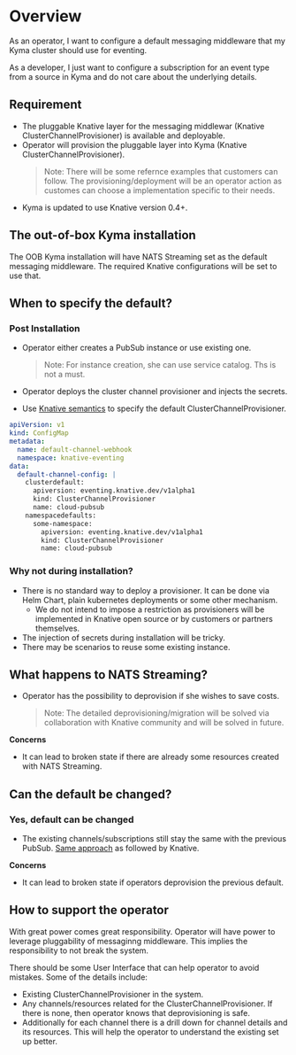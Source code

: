 # Overview

As an operator, I want to configure a default messaging middleware that my Kyma cluster should use for eventing.

As a developer, I just want to configure a subscription for an event type from a source in Kyma and do not care about the underlying details.

## Requirement

* The pluggable Knative layer for the messaging middlewar (Knative ClusterChannelProvisioner) is available and deployable.
* Operator will provision the pluggable layer into Kyma (Knative ClusterChannelProvisioner).
  > Note: There will be some refernce examples that customers can follow. The provisioning/deployment will be an operator action as customes can choose a implementation specific to their needs.
* Kyma is updated to use Knative version 0.4+.

## The out-of-box Kyma installation

The OOB Kyma installation will have NATS Streaming set as the default messaging middleware. The required Knative configurations will be set to use that.

## When to specify the default?

### Post Installation

* Operator either creates a PubSub instance or use existing one.

  >Note: For instance creation, she can use service catalog. Ths is not a must.

* Operator deploys the cluster channel provisioner and injects the secrets.

* Use [Knative semantics](https://github.com/knative/docs/blob/master/eventing/channels/default-channels.md#setting-the-default-channel-configuration) to specify the default ClusterChannelProvisioner.

```yaml
apiVersion: v1
kind: ConfigMap
metadata:
  name: default-channel-webhook
  namespace: knative-eventing
data:
  default-channel-config: |
    clusterdefault:
      apiversion: eventing.knative.dev/v1alpha1
      kind: ClusterChannelProvisioner
      name: cloud-pubsub
    namespacedefaults:
      some-namespace:
        apiversion: eventing.knative.dev/v1alpha1
        kind: ClusterChannelProvisioner
        name: cloud-pubsub
```

### Why not during installation?

* There is no standard way to deploy a provisioner. It can be done via Helm Chart, plain kubernetes deployments or some other mechanism. 
  * We do not intend to impose a restriction as provisioners will be implemented in Knative open source or by customers or partners themselves.
* The injection of secrets during installation will be tricky.
* There may be scenarios to reuse some existing instance.

## What happens to NATS Streaming?

* Operator has the possibility to deprovision if she wishes to save costs. 
  >Note: The detailed deprovisioning/migration will be solved via collaboration with Knative community and will be solved in future.

**Concerns**

* It can lead to broken state if there are already some resources created with NATS Streaming.

## Can the default be changed?

### Yes, default can be changed

* The existing channels/subscriptions still stay the same with the previous PubSub. [Same approach](https://github.com/knative/docs/blob/master/eventing/channels/default-channels.md#caveats-1) as followed by Knative.

**Concerns**

* It can lead to broken state if operators deprovision the previous default.

## How to support the operator

With great power comes great responsibility. Operator will have power to leverage pluggability of messaginng middleware. This implies the responsibility to not break the system.

There should be some User Interface that can help operator to avoid mistakes. Some of the details include:

* Existing ClusterChannelProvisioner in the system.
* Any channels/resources related for the ClusterChannelProvisioner. If there is none, then operator knows that deprovisioning is safe.
* Additionally for each channel there is a drill down for channel details and its resources. This will help the operator to understand the existing set up better.
